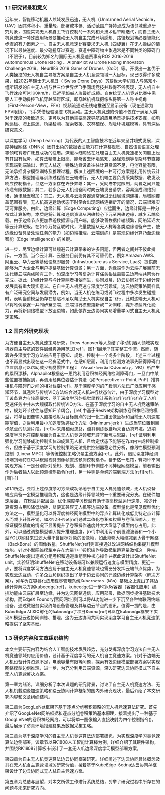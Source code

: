 ### 1.1 研究背景和意义

近年来，智能移动机器人领域发展迅速，无人机（Unmanned Aerial Vechicle，UAV）因其体积小、重量轻、部署成本低、活动范围广特特点成为该领域重点研究对象，围绕实现无人机自主飞行控制的一系列相关技术也不断迭代，而自主无人机竞速这一特殊应用场景是推动无人机自主完成环境感知、路径规划等必要智能化步骤的有力因素之一。自主无人机竞速比赛要求无人机（四旋翼）在无人操纵的情况下以最快速度、最少碰撞穿过赛道，赛道中障碍物主体通常是不同种类的障碍门（不限于），目前较为知名的国际无人机竞速赛事有ROS 2016-2019  Autonnomous Drone Racing 、AlphaPilot AI Drone Racing Innovation Challenge 2019、NeurlIPS 2019 Game of Drones（GoD）等。开发出一套优于人类操控的无人机自主导航方案是自主无人机竞速领域一大目标，现已取得许多成果，如2022年瑞士无人机日（ Swiss Drone Days）苏黎世大学机器人与感知小组所研发的自主无人机与世三位世界优飞手同场竞技并取得不俗表现，无人机自主飞行速度可达100km/h，已近乎超越人类最好成绩。自传统无人机竞速比赛中需要人工手动操控飞机穿越障碍区域，即穿越机机载摄像头将第一人称主视角（First-Person-View，FPV）视频流通过无线电推送至显示设备（现在通常为FPV眼镜），飞手凭借经验操控飞机运动。主无人机竞速的价值不仅在于满足人类对于速度的极致追求，更可以为其他需要高速导航的应用场景提供技术支撑，如电网巡检、海上巡逻、桥梁检测、搜索救援、农林植保、危险环境建模等，具有深远研究意义。

以深度学习（Deep Learning）为代表的人工智能技术在近年来呈井喷式发展，深度神经网络（DNNs）因其出色的数据表征能力在计算机视觉、自然语言语言处理等领域有着广泛且成功的应用。深度神经网络在处理自主无人机竞速相关问题上也有其固有优势，如算法精度上限高、能够省去环境感知、路径规划等复杂环节直接实现端到端输出，但无人机这一特殊边缘设备往往计算资源不足，电池容量有限，无法承担复杂模型训练及推理过程。解决上述困境的一种可行方案是利用传统云计算方法，模型推理与训练过程皆在云端进行，无人机端主要负责采集数据、收发及响应控制指令。但这一方案存在许多弊端：其一，受网络带宽限制，两者之间只能传递有限数据；其二，若多台无人机设备同时向云端发出请求，容易造成网络拥堵，通讯延迟增加；其三，无人机与云服务器通常通过无线局域网连接，局域网覆盖范围有限，无人机高速运动状态下时常会出现网络连接断开的情况，云端很难实现可靠服务。由此，边缘计算（Edge Computing）应运而生，边缘计算是一种分布式计算架构，本质是将计算和通信资源从网络核心下沉至网络边缘，减少云端负载。由于边缘节点更加靠近数据源与用户端，能够改善数据传输频繁，网络延迟大等云计算短板。在如今万物互联时代，海量数据从无人机等各类边缘设备产生，使边缘设备具备处理任务的能力（如边端推理，云端训练）是实现边缘计算乃至边缘智能（Edge Intelligence）的关键。

进一步，尽管边缘计算可以规避云计算带来的许多问题，但两者之间并不彼此排斥。一方面，当今云计算、云服务目前仍有其不可替代性，例如Amazon AWS、阿里云、华为云等基础设施即服务（Infrastructure as a Service, LaaS）提供商能够为广大企业与用户提供基础计算资源；另一方面，边缘端作为云端扩展目前无法代替云端完成所有工作，如深度学习等复杂计算任务往往需要云边两端共同协作完成。据此，边缘计算与与计算两者相依而生，协同发展，边云协同对于边缘计算发展具有重大现实意义。在自主无人机竞速与深度学习领域，边云协同策略同样具有广泛研究空间与发展潜力，例如，当无人机在练习或试飞过程中多次发生碰撞时，表明当前模型仍存在缺陷不足以帮助无人机实现自主飞行，此时边端无人机可以将难例数据一并同步至云端，云端进行模型更新或二次训练，提升模型泛化能力，再将新网络模型下放至边端，如此依靠云边协同实现增量学习式自主无人机竞速策略。


### 1.2 国内外研究现状


为方便自主无人机竞速策略研究，Drew Hanover等人总结了移动机器人领域实现机器自主导航的软件层经典通用范式\[ref ]，图1-1展示了其完整工作流。然而，随着许多深度学习方法被应用于感知、规划、控制中一个或多个阶段，上述三个过程也不再显式出现在这一经典范式中。在感知层面，利用门检测方法事先获得障碍门位置信息可以帮助减少视觉惯性里程计（Vsual-Inertial Odometry，VIO）所产生的累积漂移。Alphapilot根据这一思路利用卷积神经网络检测障碍门，一旦门中某些位置被捕捉到，再调用经典位姿估计算法（如Perspective-n-Point, PnP）推算相机与障碍门之间的相对位姿\[ref]。基于深度学习的门检测方法已广泛应用于感知环节，其通常与传统VIO方法结合对无人机进行状态估计，由于深度学习模型对于设备算力有较高要求，基于深度学习的视觉里程计系统\[ref]\[ref]\[ref]在无人机竞速任务中并未大规模取代传统VIO方法。在基于深度学习的自主无人机竞速策略中，规划环节往往与感知环节耦合，\[ref]中基于ResNet架构训练卷积神经网络模型，将单目图像输入直接映射为目标航点的归一化二维图像坐标和当前无人机速度期望值，之后利用最小加速度轨迹优化方法（Minimum-jerk ）生成当前位置到目标航点的轨迹片段。\[ref]中采用相似思路，但其训练数据均来自仿真环境。近期深度学习也在控制层面为自主无人机竞速领域开辟了新解决思路，\[ref]证明利用强化学习能够成功控制实体四旋翼无人机，且给定状态下能够在7$\mu s$内生成控制指令，但由于基于深度学习的控制策略无法提供控制器稳定性分析，像线性模型预测控制（Linear MPC）等传统控制策略仍是主流方案\[ref]。此外，借助深度神经网络端到端特性可以根据视觉图像帧直接预测控制指令。基于这一思路，有两种不同实现方案：一是分别针对感知、规划、控制环节训练不同神经网络模型，前者输出作为后者输入以此预测控制指令\[ref]，另一种则是单纯的端到端方法\[ref]\[ref]。
\[图1-1]

如1.1所述，要将上述深度学习方法成功落地于自主无人机竞速领域，无人机设备端应具备一定模型推理能力，这也是边缘计算领域的一个重要研究分支。在硬件加速层面，
在模型适配层面，优化深度学习模型有助于提高模型运行速度、减少计算资源占用和降低功耗，以便其兼容无人机等边端设备。模型量化是常见模型优化方法之一，模型量化可以将深度神经网络模型中的浮点计算转化成低比特定点计算从而减小计算开销，如XNOR-Net\[ref]通过二值化卷积和权重与卷积层输入，在保证模型精度的情况下显著提升了卷积操作速度并大大降低了模型内存占用。此外，可以通过调整模型输入提升推理速度，\[ref]中利用两个前置滤波器和一个小型YOLO网络来过滤大量不含目标对象的图像帧，如此能够大幅缩减到达骨干网络（BackBone）的图像数量。ShuffleNet\[ref]则直接通过改进网络结构来提升模型性能，针对小型网络模型中存在大量$1\times 1$卷积操作导致模型运算量激增这一弊端，ShuffleNet提出逐点分组卷积和通道重组两种核心操作并据此设计出ShuffleNet unit，实验证明ShuffleNet在移动设备端可以兼顾运行速度与模型精度。更近一步，要将深度学习方法应用于自主无人机竞速领域也需充分发挥云端节点优势，为实现云边互动，许多企业和组织提出了基于边云协同的开源边缘计算架构（解决方案），如华为在容器化应用程序管理系统Kubernetes（k8s）基础之上提出了其边缘计算解决方案kubeedge\[ref]，kubeedge进一步将k8s容器（容器化应用）编排功能由云端扩展至边缘，并为边云网络通信，应用部署，数据同步提供基础技术架构，而EdgeX Foundry\[官网网址]则可以将AI功能进一步下沉至各种物联网终端设备，通过微服务实现终端设备管理及其与边云节点的通讯。值得一提的是，由KubeEdge AI SIG孵化的kubeedge子项目Sedna\[ref]可以在kubeedge框架下实现AI模型云边协同训练、推理，这为云边协同共同实现深度学习自主无人机竞速策略提供了坚实基础。


### 1.3 研究内容和文章组织结构

本文主要研究内容为结合人工智能技术发展趋势，充分发挥深度学习方法自主无人机竞速领域的应用价值，设计基于深度学习的无人机自主竞速方案。针对于边端无人机设备计算资源不足，电池容量有限等问题，探索有效边缘模型部署方案以实现网络模型边侧推理，进一步，为充分利用云端资源，深入研究边云协同模式下自主无人机竞速解决方案。

第一章为绪论，详细分析了本次课题的研究背景，讨论了自主无人机竞速方法、无人机机载边缘加速策略和边云协同计算框架的国内外研究现状，最后介绍了本文研究内容和文章组织结构。

第二章为GoogLeNet框架下基于逐点分组卷积策略的无人机竞速算法研究。首先介绍了GoogLeNet网络框架和逐点分组卷积策略基本原理，接着提出了一种基于GoogLeNet的卷积神经网络，可以将单一图像输入直接映射为四个控制指令()，最后展示了仿真环境搭建结果及数据采集策略。

第三章为基于深度学习的自主无人机竞速算法边部署研究。为实现深度学习类竞速算法边侧部署，该章节以RK1808人工智能计算棒为例，详细介绍了其硬件架构，并围绕RK1808计算板卡设计了一套无人机边缘深度学习模型部署方案。

第四章为自主无人机竞速算法边云协同框架研究。详细阐述了边云协同具体概念及其在无人机自主竞速领域的研究价值，接着基于KubeEdge-Sedna边云协同AI框架设计了边云协同式无人机自主竞速方案。

第五章为总结与展望，对本文所做工作进行系统总结，列举了研究过程中所存在的问题与未来研究方向。


